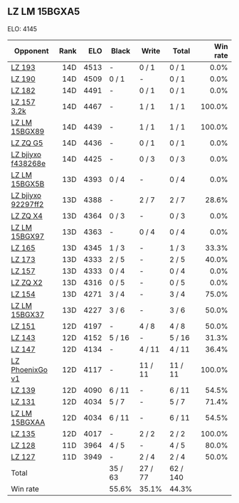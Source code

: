## LZ LM 15BGXA5 ##

ELO: 4145

Opponent | Rank | ELO | Black | Write | Total | Win rate
---------|-----:|----:|-------|-------|-------|-------:
[LZ 193](LZ%20193.md) | 14D | 4513 | - | 0 / 1 | 0 / 1 | 0.0%
[LZ 190](LZ%20190.md) | 14D | 4509 | 0 / 1 | - | 0 / 1 | 0.0%
[LZ 182](LZ%20182.md) | 14D | 4491 | - | 0 / 1 | 0 / 1 | 0.0%
[LZ 157 3.2k](LZ%20157%203.2k.md) | 14D | 4467 | - | 1 / 1 | 1 / 1 | 100.0%
[LZ LM 15BGX89](LZ%20LM%2015BGX89.md) | 14D | 4439 | - | 1 / 1 | 1 / 1 | 100.0%
[LZ ZQ G5](LZ%20ZQ%20G5.md) | 14D | 4436 | - | 0 / 1 | 0 / 1 | 0.0%
[LZ bjiyxo f438268e](LZ%20bjiyxo%20f438268e.md) | 14D | 4425 | - | 0 / 3 | 0 / 3 | 0.0%
[LZ LM 15BGX5B](LZ%20LM%2015BGX5B.md) | 13D | 4393 | 0 / 4 | - | 0 / 4 | 0.0%
[LZ bjiyxo 92297ff2](LZ%20bjiyxo%2092297ff2.md) | 13D | 4388 | - | 2 / 7 | 2 / 7 | 28.6%
[LZ ZQ X4](LZ%20ZQ%20X4.md) | 13D | 4364 | 0 / 3 | - | 0 / 3 | 0.0%
[LZ LM 15BGX97](LZ%20LM%2015BGX97.md) | 13D | 4363 | - | 0 / 4 | 0 / 4 | 0.0%
[LZ 165](LZ%20165.md) | 13D | 4345 | 1 / 3 | - | 1 / 3 | 33.3%
[LZ 173](LZ%20173.md) | 13D | 4333 | 2 / 5 | - | 2 / 5 | 40.0%
[LZ 157](LZ%20157.md) | 13D | 4333 | 0 / 4 | - | 0 / 4 | 0.0%
[LZ ZQ X2](LZ%20ZQ%20X2.md) | 13D | 4316 | 0 / 5 | - | 0 / 5 | 0.0%
[LZ 154](LZ%20154.md) | 13D | 4271 | 3 / 4 | - | 3 / 4 | 75.0%
[LZ LM 15BGX37](LZ%20LM%2015BGX37.md) | 13D | 4227 | 3 / 6 | - | 3 / 6 | 50.0%
[LZ 151](LZ%20151.md) | 12D | 4197 | - | 4 / 8 | 4 / 8 | 50.0%
[LZ 143](LZ%20143.md) | 12D | 4152 | 5 / 16 | - | 5 / 16 | 31.3%
[LZ 147](LZ%20147.md) | 12D | 4134 | - | 4 / 11 | 4 / 11 | 36.4%
[LZ PhoenixGo v1](LZ%20PhoenixGo%20v1.md) | 12D | 4117 | - | 11 / 11 | 11 / 11 | 100.0%
[LZ 139](LZ%20139.md) | 12D | 4090 | 6 / 11 | - | 6 / 11 | 54.5%
[LZ 131](LZ%20131.md) | 12D | 4034 | 5 / 7 | - | 5 / 7 | 71.4%
[LZ LM 15BGXAA](LZ%20LM%2015BGXAA.md) | 12D | 4034 | 6 / 11 | - | 6 / 11 | 54.5%
[LZ 135](LZ%20135.md) | 12D | 4017 | - | 2 / 2 | 2 / 2 | 100.0%
[LZ 128](LZ%20128.md) | 11D | 3964 | 4 / 5 | - | 4 / 5 | 80.0%
[LZ 127](LZ%20127.md) | 11D | 3949 | - | 2 / 4 | 2 / 4 | 50.0%
Total | | | 35 / 63 | 27 / 77 | 62 / 140 | 
Win rate| | | 55.6% | 35.1% | 44.3% | 
